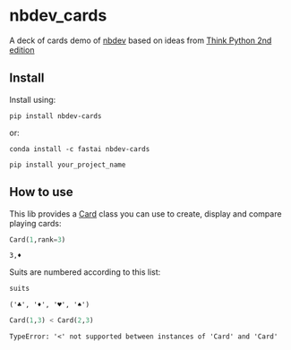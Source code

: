 nbdev_cards
================

<!-- WARNING: THIS FILE WAS AUTOGENERATED! DO NOT EDIT! -->

A deck of cards demo of [nbdev](https://nbdev.fast.ai/) based on ideas
from [Think Python 2nd
edition](https://greenteapress.com/wp/think-python-2e/)

## Install

Install using:

    pip install nbdev-cards

or:

    conda install -c fastai nbdev-cards

`pip install your_project_name`

## How to use

This lib provides a
[Card](https://cduguet.github.io/nbdev-cards/nbdev_cards.card.html#card)
class you can use to create, display and compare playing cards:

``` python
Card(1,rank=3)
```

    3,♦️

Suits are numbered according to this list:

``` python
suits
```

    ('♣️', '♦️', '♥️', '♠️')

``` python
Card(1,3) < Card(2,3)
```

    TypeError: '<' not supported between instances of 'Card' and 'Card'
